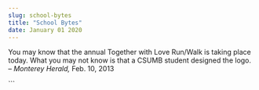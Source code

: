 ```yaml
---
slug: school-bytes
title: "School Bytes"
date: January 01 2020
---
```


 
<p>
  You may know that the annual Together with Love Run/Walk is taking place
  today. What you may not know is that a CSUMB student designed the logo. –
  <em>Monterey Herald,</em> Feb. 10, 2013
</p>
```
